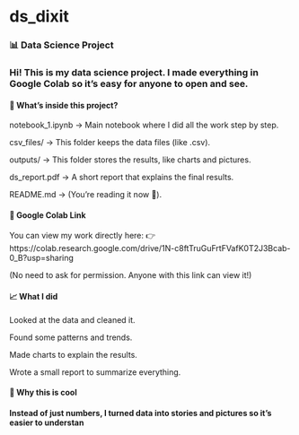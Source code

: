 # ds_dixit

   <h3> 📊 Data Science Project <h3>
<p>
Hi! This is my data science project. I made everything in Google Colab so it’s easy for anyone to open and see.
</p>
<h4>🚀 What’s inside this project?</h4>
<p>
notebook_1.ipynb → Main notebook where I did all the work step by step.

csv_files/ → This folder keeps the data files (like .csv).

outputs/ → This folder stores the results, like charts and pictures.

ds_report.pdf → A short report that explains the final results.

README.md → (You’re reading it now 🙂).
</p>

<h4>🔗 Google Colab Link</h4>
<p>
You can view my work directly here:
👉 https://colab.research.google.com/drive/1N-c8ftTruGuFrtFVafK0T2J3Bcab-0_B?usp=sharing

(No need to ask for permission. Anyone with this link can view it!)
</p>
<h4>
📈 What I did
</h4>
<p>
Looked at the data and cleaned it.

Found some patterns and trends.

Made charts to explain the results.

Wrote a small report to summarize everything.
</p>
<h4>
🎯 Why this is cool
<h4>
<p>
Instead of just numbers, I turned data into stories and pictures so it’s easier to understan</p>